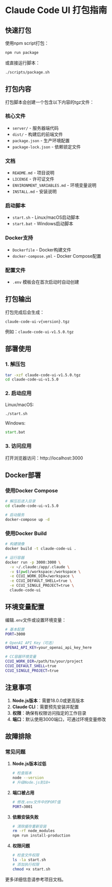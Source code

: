 # Claude Code UI 打包指南

## 快速打包

使用npm script打包：
```bash
npm run package
```

或直接运行脚本：
```bash
./scripts/package.sh
```

## 打包内容

打包脚本会创建一个包含以下内容的tgz文件：

### 核心文件
- `server/` - 服务器端代码
- `dist/` - 构建后的前端文件
- `package.json` - 生产环境配置
- `package-lock.json` - 依赖锁定文件

### 文档
- `README.md` - 项目说明
- `LICENSE` - 许可证文件
- `ENVIRONMENT_VARIABLES.md` - 环境变量说明
- `INSTALL.md` - 安装说明

### 启动脚本
- `start.sh` - Linux/macOS启动脚本
- `start.bat` - Windows启动脚本

### Docker支持
- `Dockerfile` - Docker构建文件
- `docker-compose.yml` - Docker Compose配置

### 配置文件
- `.env` 模板会在首次启动时自动创建

## 打包输出

打包完成后会生成：
```
claude-code-ui-v{version}.tgz
```

例如：`claude-code-ui-v1.5.0.tgz`

## 部署使用

### 1. 解压包
```bash
tar -xzf claude-code-ui-v1.5.0.tgz
cd claude-code-ui-v1.5.0
```

### 2. 启动应用
Linux/macOS:
```bash
./start.sh
```

Windows:
```cmd
start.bat
```

### 3. 访问应用
打开浏览器访问：http://localhost:3000

## Docker部署

### 使用Docker Compose
```bash
# 解压后进入目录
cd claude-code-ui-v1.5.0

# 启动服务
docker-compose up -d
```

### 使用Docker Build
```bash
# 构建镜像
docker build -t claude-code-ui .

# 运行容器
docker run -p 3000:3000 \
  -v ~/.claude:/app/.claude \
  -v $(pwd)/workspace:/workspace \
  -e CCUI_WORK_DIR=/workspace \
  -e CCUI_DEFAULT_SHELL=true \
  -e CCUI_SINGLE_PROJECT=true \
  claude-code-ui
```

## 环境变量配置

编辑`.env`文件或设置环境变量：

```bash
# 基本配置
PORT=3000

# OpenAI API Key（可选）
OPENAI_API_KEY=your_openai_api_key_here

# CC容器环境变量
CCUI_WORK_DIR=/path/to/your/project
CCUI_DEFAULT_SHELL=true
CCUI_SINGLE_PROJECT=true
```

## 注意事项

1. **Node.js版本**：需要18.0.0或更高版本
2. **Claude CLI**：需要预先安装并配置
3. **权限**：确保有权限访问指定的工作目录
4. **端口**：默认使用3000端口，可通过环境变量修改

## 故障排除

### 常见问题

1. **Node.js版本过低**
   ```bash
   # 检查版本
   node --version
   # 升级Node.js到18+
   ```

2. **端口被占用**
   ```bash
   # 修改.env文件中的PORT值
   PORT=3001
   ```

3. **依赖安装失败**
   ```bash
   # 清除缓存重新安装
   rm -rf node_modules
   npm run install-production
   ```

4. **权限问题**
   ```bash
   # 检查文件权限
   ls -la start.sh
   # 添加执行权限
   chmod +x start.sh
   ```

更多详细信息请参考项目文档。